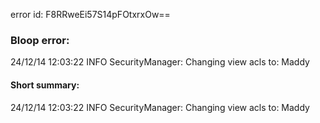 error id: F8RRweEi57S14pFOtxrxOw==
### Bloop error:

24/12/14 12:03:22 INFO SecurityManager: Changing view acls to: Maddy
#### Short summary: 

24/12/14 12:03:22 INFO SecurityManager: Changing view acls to: Maddy